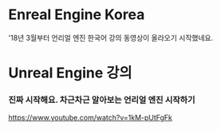 

# Enreal Engine Korea
'18년 3월부터 언리얼 엔진 한국어 강의 동영상이 올라오기 시작했네요.   

# Unreal Engine 강의
### 진짜 시작해요. 차근차근 알아보는 언리얼 엔진 시작하기
https://www.youtube.com/watch?v=1kM-pUtFgFk

